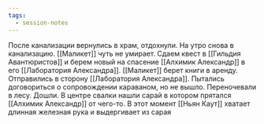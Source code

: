 ```yaml
---
tags:
  - session-notes
---
```

После канализации вернулись в храм, отдохнули. На утро снова в канализацию. [[Маликет]] чуть не умирает.
Сдаем квест в [[Гильдия Авантюристов]] и берем новый на спасение [[Алхимик Александр]] в его [[Лаборатория Александра]].
[[Маликет]] берет книги в аренду.
Отправились в сторону [[Лаборатория Александра]]. Пытались договориться о сопровождении караваном, но не вышло. Переночевали в лесу. Дошли. В центре свалки нашли сарай в котором прятался [[Алхимик Александр]] от чего-то. В этот момент [[Ньян Каут]] хватает длинная железная рука и выдергивает из сарая